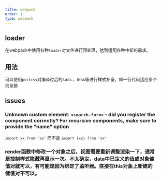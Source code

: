 ```yaml
---
title: webpack
order: 1
type: webpack
---
```


## loader

在webpack中使用各种`loader`对文件进行预处理，达到适配各种中断的需求。

## 用法

可以使用`postcss`对编译过后的sass
、less等进行样式补全，即一行代码适应多个浏览器

## issues

### Unknown custom element: `<search-form>` - did you register the component correctly? For recursive components, make sure to provide the "name" option

`import xx from 'xx'` 而不是 `import {xx} from 'xx'`

### render函数中修改一个对象之后，视图需要重新调整渲染一下，通常是控制样式隐藏再显示一次。不太确定，data中已定义的值或对象健值对就可以，有可能是因为绑定了监听器。直接在this对象上新建的健值对不可以。